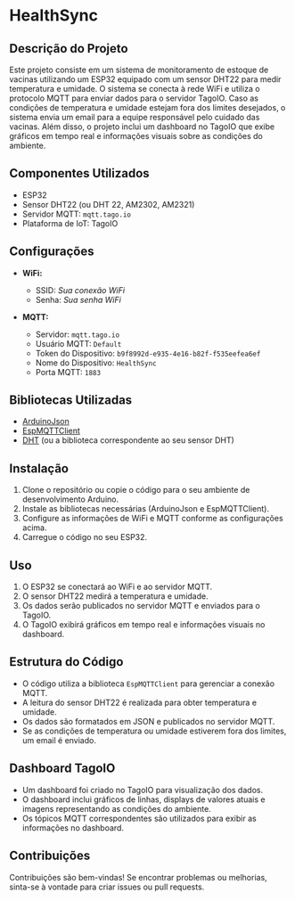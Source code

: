 # HealthSync

## Descrição do Projeto

Este projeto consiste em um sistema de monitoramento de estoque de vacinas utilizando um ESP32 equipado com um sensor DHT22 para medir temperatura e umidade. O sistema se conecta à rede WiFi e utiliza o protocolo MQTT para enviar dados para o servidor TagoIO. Caso as condições de temperatura e umidade estejam fora dos limites desejados, o sistema envia um email para a equipe responsável pelo cuidado das vacinas. Além disso, o projeto inclui um dashboard no TagoIO que exibe gráficos em tempo real e informações visuais sobre as condições do ambiente.

## Componentes Utilizados

- ESP32
- Sensor DHT22 (ou DHT 22, AM2302, AM2321)
- Servidor MQTT: `mqtt.tago.io`
- Plataforma de IoT: TagoIO

## Configurações

- **WiFi:**
  - SSID: *Sua conexão WiFi*
  - Senha: *Sua senha WiFi*

- **MQTT:**
  - Servidor: `mqtt.tago.io`
  - Usuário MQTT: `Default`
  - Token do Dispositivo: `b9f8992d-e935-4e16-b82f-f535eefea6ef`
  - Nome do Dispositivo: `HealthSync`
  - Porta MQTT: `1883`

## Bibliotecas Utilizadas

- [ArduinoJson](https://arduinojson.org/)
- [EspMQTTClient](https://github.com/plapointe6/EspMQTTClient)
- [DHT](https://github.com/adafruit/DHT-sensor-library) (ou a biblioteca correspondente ao seu sensor DHT)

## Instalação

1. Clone o repositório ou copie o código para o seu ambiente de desenvolvimento Arduino.
2. Instale as bibliotecas necessárias (ArduinoJson e EspMQTTClient).
3. Configure as informações de WiFi e MQTT conforme as configurações acima.
4. Carregue o código no seu ESP32.

## Uso

1. O ESP32 se conectará ao WiFi e ao servidor MQTT.
2. O sensor DHT22 medirá a temperatura e umidade.
3. Os dados serão publicados no servidor MQTT e enviados para o TagoIO.
4. O TagoIO exibirá gráficos em tempo real e informações visuais no dashboard.

## Estrutura do Código

- O código utiliza a biblioteca `EspMQTTClient` para gerenciar a conexão MQTT.
- A leitura do sensor DHT22 é realizada para obter temperatura e umidade.
- Os dados são formatados em JSON e publicados no servidor MQTT.
- Se as condições de temperatura ou umidade estiverem fora dos limites, um email é enviado.

## Dashboard TagoIO

- Um dashboard foi criado no TagoIO para visualização dos dados.
- O dashboard inclui gráficos de linhas, displays de valores atuais e imagens representando as condições do ambiente.
- Os tópicos MQTT correspondentes são utilizados para exibir as informações no dashboard.

## Contribuições

Contribuições são bem-vindas! Se encontrar problemas ou melhorias, sinta-se à vontade para criar issues ou pull requests.
